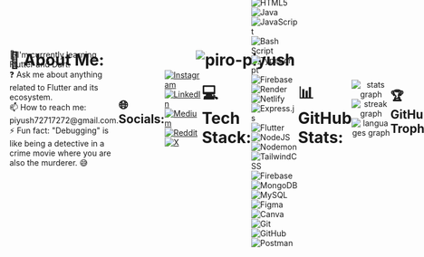 
<div>
    <h1 style="display: flex; justify-content: space-between; align-items: center;">
  💫 About Me:
  <img src="https://komarev.com/ghpvc/?username=piro-piyush&label=Profile%20views&color=0e75b6&style=flat" alt="piro-piyush" />
<!--         [![Instagram](https://komarev.com/ghpvc/?username=piro-piyush&label=Profile%20views&color=0e75b6&style=flat)] -->
</h1>
  <div style="display: flex; justify-content: space-between; align-items: center; height: 100px;">
    <div>
      🌱 I'm currently learning Flutter and Dart.</br>
      ❓ Ask me about anything related to Flutter and its ecosystem.</br>
      📫 How to reach me: piyush72717272@gmail.com.</br>
      ⚡ Fun fact: "Debugging" is like being a detective in a crime movie where you are also the murderer. 😅
<!--     </div>
    <img src="https://www.cutecatgifs.com/wp-content/uploads/2021/02/wow.gif" alt="Wow Cat GIF" style="height: 100%; width: auto;">
</div> -->
</div>

## 🌐 Socials:
[![Instagram](https://img.shields.io/badge/Instagram-%23E4405F.svg?logo=Instagram&logoColor=white)](https://instagram.com/piiiyuuu.sh) [![LinkedIn](https://img.shields.io/badge/LinkedIn-%230077B5.svg?logo=linkedin&logoColor=white)](https://linkedin.com/in/piyush-kumar-112814277) [![Medium](https://img.shields.io/badge/Medium-12100E?logo=medium&logoColor=white)](https://medium.com/@piyush72717272) [![Reddit](https://img.shields.io/badge/Reddit-%23FF4500.svg?logo=Reddit&logoColor=white)](https://reddit.com/user/Visible_Toe_9472) [![X](https://img.shields.io/badge/X-black.svg?logo=X&logoColor=white)](https://x.com/Piiiyuuu_sh) 

# 💻 Tech Stack:
![C](https://img.shields.io/badge/c-%2300599C.svg?style=for-the-badge&logo=c&logoColor=white) ![C++](https://img.shields.io/badge/c++-%2300599C.svg?style=for-the-badge&logo=c%2B%2B&logoColor=white) ![CSS3](https://img.shields.io/badge/css3-%231572B6.svg?style=for-the-badge&logo=css3&logoColor=white) ![Dart](https://img.shields.io/badge/dart-%230175C2.svg?style=for-the-badge&logo=dart&logoColor=white) ![HTML5](https://img.shields.io/badge/html5-%23E34F26.svg?style=for-the-badge&logo=html5&logoColor=white) ![Java](https://img.shields.io/badge/java-%23ED8B00.svg?style=for-the-badge&logo=openjdk&logoColor=white) ![JavaScript](https://img.shields.io/badge/javascript-%23323330.svg?style=for-the-badge&logo=javascript&logoColor=%23F7DF1E) ![Bash Script](https://img.shields.io/badge/bash_script-%23121011.svg?style=for-the-badge&logo=gnu-bash&logoColor=white) ![TypeScript](https://img.shields.io/badge/typescript-%23007ACC.svg?style=for-the-badge&logo=typescript&logoColor=white) ![Firebase](https://img.shields.io/badge/firebase-%23039BE5.svg?style=for-the-badge&logo=firebase) ![Render](https://img.shields.io/badge/Render-%46E3B7.svg?style=for-the-badge&logo=render&logoColor=white) ![Netlify](https://img.shields.io/badge/netlify-%23000000.svg?style=for-the-badge&logo=netlify&logoColor=#00C7B7) ![Express.js](https://img.shields.io/badge/express.js-%23404d59.svg?style=for-the-badge&logo=express&logoColor=%2361DAFB) ![Flutter](https://img.shields.io/badge/Flutter-%2302569B.svg?style=for-the-badge&logo=Flutter&logoColor=white) ![NodeJS](https://img.shields.io/badge/node.js-6DA55F?style=for-the-badge&logo=node.js&logoColor=white) ![Nodemon](https://img.shields.io/badge/NODEMON-%23323330.svg?style=for-the-badge&logo=nodemon&logoColor=%BBDEAD) ![TailwindCSS](https://img.shields.io/badge/tailwindcss-%2338B2AC.svg?style=for-the-badge&logo=tailwind-css&logoColor=white) ![Firebase](https://img.shields.io/badge/firebase-a08021?style=for-the-badge&logo=firebase&logoColor=ffcd34) ![MongoDB](https://img.shields.io/badge/MongoDB-%234ea94b.svg?style=for-the-badge&logo=mongodb&logoColor=white) ![MySQL](https://img.shields.io/badge/mysql-4479A1.svg?style=for-the-badge&logo=mysql&logoColor=white) ![Figma](https://img.shields.io/badge/figma-%23F24E1E.svg?style=for-the-badge&logo=figma&logoColor=white) ![Canva](https://img.shields.io/badge/Canva-%2300C4CC.svg?style=for-the-badge&logo=Canva&logoColor=white) ![Git](https://img.shields.io/badge/git-%23F05033.svg?style=for-the-badge&logo=git&logoColor=white) ![GitHub](https://img.shields.io/badge/github-%23121011.svg?style=for-the-badge&logo=github&logoColor=white) ![Postman](https://img.shields.io/badge/Postman-FF6C37?style=for-the-badge&logo=postman&logoColor=white)
# 📊 GitHub Stats:
<div align="center">
  <img src="https://github-readme-stats.vercel.app/api?username=piro-piyush&hide_title=false&hide_rank=false&show_icons=true&include_all_commits=true&count_private=true&disable_animations=false&theme=nightowl&locale=en&hide_border=false" height="150" alt="stats graph"  />
  <img src="https://streak-stats.demolab.com?user=piro-piyush&locale=en&mode=daily&theme=nightowl&hide_border=false&border_radius=5" height="150" alt="streak graph"  />
  <img src="https://github-readme-stats.vercel.app/api/top-langs?username=piro-piyush&locale=en&hide_title=false&layout=compact&card_width=320&langs_count=7&theme=nightowl&hide_border=false" height="150" alt="languages graph"  />
</div>

## 🏆 GitHub Trophies
<div>
    <img src="https://github-profile-trophy.vercel.app/?username=piro-piyush&theme=blue_navy&no-frame=false&no-bg=false&margin-w=4&row=1" alt="" style="width: 100%; height: auto;">
</div>


## ✍️ Random Dev Quote
<div style="display: flex; justify-content: flex-end; width: 100%; align-items: center;">
    <img src="https://quotes-github-readme.vercel.app/api?type=horizontal&theme=algolia" alt="Quote" style="max-width: 100%; height: auto;" />
</div>
  
## ✨ Watch my GitHub contributions devoured by the snake!
<picture style="width: 100%; height: auto;">
  <source media="(prefers-color-scheme: dark)" srcset="https://raw.githubusercontent.com/piro-piyush/piro-piyush/output/github-contribution-grid-snake-dark.svg">
  <source media="(prefers-color-scheme: light)" srcset="https://raw.githubusercontent.com/piro-piyush/piro-piyush/output/github-contribution-grid-snake.svg">
  <img alt="github contribution grid snake animation" src="https://raw.githubusercontent.com/piro-piyush/piro-piyush/output/github-contribution-grid-snake.svg" style="width: 100%; height: auto;">
</picture>

<!-- BLOG-POST-LIST:START -->

<!-- BLOG-POST-LIST:END -->

## 💰 You can help me by Donating
  [![BuyMeACoffee](https://img.shields.io/badge/Buy%20Me%20a%20Coffee-ffdd00?style=for-the-badge&logo=buy-me-a-coffee&logoColor=black)](https://buymeacoffee.com/piiiyuuu.sh)



   


 


